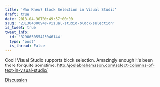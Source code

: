 ```yaml
---
title: 'Who Knew? Block Selection in Visual Studio'
draft: true
date: 2013-04-30T09:49:57+00:00
slug: '201304300949-visual-studio-block-selection'
is_tweet: true
tweet_info:
  id: '329065055415046144'
  type: 'post'
  is_thread: False
---
```




Cool! Visual Studio supports block selection. Amazingly enough it's been there for quite sometime: <http://joelabrahamsson.com/select-columns-of-text-in-visual-studio/>

[Discussion](https://x.com/sytelus/status/329065055415046144)
